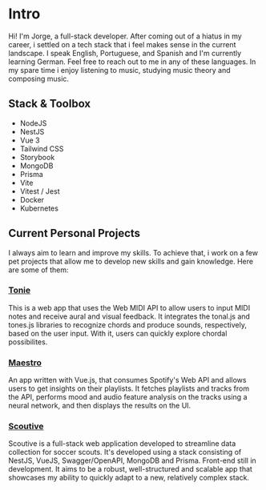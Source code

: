 # Intro
Hi! I'm Jorge, a full-stack developer. After coming out of a hiatus in my career, i settled  on a tech stack that i feel makes sense in the current landscape.
I speak English, Portuguese, and Spanish and I'm currently learning German. Feel free to reach out to me in any of these languages.
In my spare time i enjoy listening to music, studying music theory and composing music.


## Stack & Toolbox
- NodeJS
- NestJS
- Vue 3
- Tailwind CSS
- Storybook
- MongoDB
- Prisma
- Vite
- Vitest / Jest
- Docker
- Kubernetes

## Current Personal Projects
I always aim to learn and improve my skills. To achieve that, i work on a few pet projects that allow me to develop new skills and gain knowledge. Here are some of them:


### [Tonie](https://github.com/jorgeguberte/tonie)
This is a web app that uses the Web MIDI API to allow users to input MIDI notes and receive aural and visual feedback. It integrates the tonal.js and tones.js libraries to recognize chords and produce sounds, respectively, based on the user input. With it, users can quickly explore chordal possibilites.

### [Maestro](https://github.com/jorgeguberte/maestro)
An app written with Vue.js, that consumes Spotify's Web API and allows users to get insights on their playlists.
It fetches playlists and tracks from the API, performs mood and audio feature analysis on the tracks using a neural network, and then displays the results on the UI.

### [Scoutive](https://github.com/jorgeguberte/scoutivebackend)
Scoutive is a full-stack web application developed to streamline data collection for soccer scouts. It's developed using a stack consisting of NestJS, VueJS, Swagger/OpenAPI, MongoDB and Prisma. Front-end still in development.
It aims to be a robust, well-structured and scalable app that showcases my ability to quickly adapt to a new, relatively complex stack.
